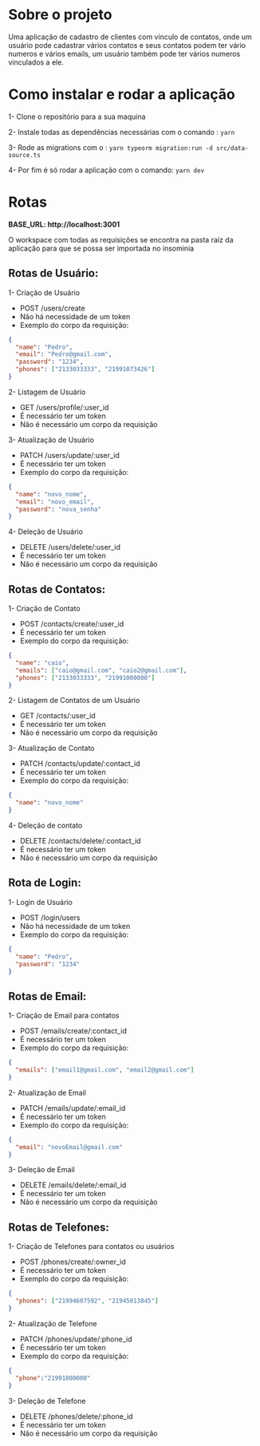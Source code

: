 # Sobre o projeto

Uma aplicação de cadastro de clientes com vínculo de contatos, onde um usuário pode cadastrar vários contatos e seus contatos podem ter vário numeros e vários emails, um usuário também pode ter vários numeros vinculados a ele.

# Como instalar e rodar a aplicação

1- Clone o repositório para a sua maquina

2- Instale todas as dependências necessárias com o comando : `yarn`

3- Rode as migrations com o : `yarn typeorm migration:run -d src/data-source.ts`

4- Por fim é só rodar a aplicação com o comando: `yarn dev`

# Rotas
**BASE_URL: http://localhost:3001**

O workspace com todas as requisições se encontra na pasta raiz da aplicação para que se possa ser importada no insominia
## **Rotas de Usuário:**

1- Criação de Usuário

- POST /users/create
- Não há necessidade de um token
- Exemplo do corpo da requisição:

```json
{
  "name": "Pedro",
  "email": "Pedro@gmail.com",
  "password": "1234",
  "phones": ["2133033333", "21991073426"]
}
```

2- Listagem de Usuário

- GET /users/profile/:user_id
- É necessário ter um token
- Não é necessário um corpo da requisição

3- Atualização de Usuário

- PATCH /users/update/:user_id
- É necessário ter um token
- Exemplo do corpo da requisição:

```json
{
  "name": "novo_nome",
  "email": "novo_email",
  "password": "nova_senha"
}
```

4- Deleção de Usuário

- DELETE /users/delete/:user_id
- É necessário ter um token
- Não é necessário um corpo da requisição

## **Rotas de Contatos:**

1- Criação de Contato

- POST /contacts/create/:user_id
- É necessário ter um token
- Exemplo do corpo da requisição:

```json
{
  "name": "caio",
  "emails": ["caio@gmail.com", "caio2@gmail.com"],
  "phones": ["2133033333", "21991000000"]
}
```

2- Listagem de Contatos de um Usuário

- GET /contacts/:user_id
- É necessário ter um token
- Não é necessário um corpo da requisição

3- Atualização de Contato

- PATCH /contacts/update/:contact_id
- É necessário ter um token
- Exemplo do corpo da requisição:

```json
{
  "name": "novo_nome"
}
```

4- Deleção de contato

- DELETE /contacts/delete/:contact_id
- É necessário ter um token
- Não é necessário um corpo da requisição

## **Rota de Login:**

1- Login de Usuário

- POST /login/users
- Não há necessidade de um token
- Exemplo do corpo da requisição:

```json
{
  "name": "Pedro",
  "password": "1234"
}
```

## **Rotas de Email:**

1- Criação de Email para contatos

- POST /emails/create/:contact_id
- É necessário ter um token
- Exemplo do corpo da requisição:

```json
{
  "emails": ["email1@gmail.com", "email2@gmail.com"]
}
```

2- Atualização de Email

- PATCH /emails/update/:email_id
- É necessário ter um token
- Exemplo do corpo da requisição:

```json
{
  "email": "novoEmail@gmail.com"
}
```

3- Deleção de Email

- DELETE /emails/delete/:email_id
- É necessário ter um token
- Não é necessário um corpo da requisição

## **Rotas de Telefones:**

1- Criação de Telefones para contatos ou usuários

- POST /phones/create/:owner_id
- É necessário ter um token
- Exemplo do corpo da requisição:

```json
{
  "phones": ["21994607592", "21945013845"]
}
```

2- Atualização de Telefone

- PATCH /phones/update/:phone_id
- É necessário ter um token
- Exemplo do corpo da requisição:

```json
{
  "phone":"21991800000"
}
```

3- Deleção de Telefone

- DELETE /phones/delete/:phone_id
- É necessário ter um token
- Não é necessário um corpo da requisição
